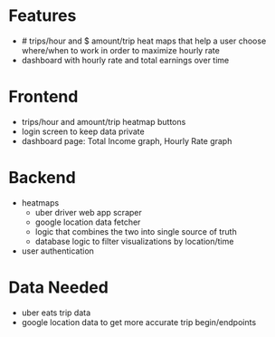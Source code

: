 # Features
- \# trips/hour and $ amount/trip heat maps that help a user choose where/when to work in order to maximize hourly rate
- dashboard with hourly rate and total earnings over time

# Frontend
- trips/hour and amount/trip heatmap buttons
- login screen to keep data private
- dashboard page: Total Income graph, Hourly Rate graph

# Backend
- heatmaps
  - uber driver web app scraper
  - google location data fetcher
  - logic that combines the two into single source of truth
  - database logic to filter visualizations by location/time
- user authentication

# Data Needed
- uber eats trip data
- google location data to get more accurate trip begin/endpoints
